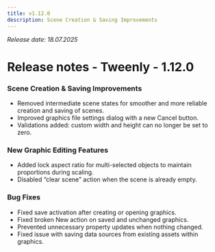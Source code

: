 ```yaml
---
title: v1.12.0
description: Scene Creation & Saving Improvements
---
```


*Release date: 18.07.2025*

# Release notes - Tweenly - 1.12.0

### Scene Creation & Saving Improvements
- Removed intermediate scene states for smoother and more reliable creation and saving of scenes.
- Improved graphics file settings dialog with a new Cancel button.
- Validations added: custom width and height can no longer be set to zero.

### New Graphic Editing Features
- Added lock aspect ratio for multi-selected objects to maintain proportions during scaling.
- Disabled “clear scene” action when the scene is already empty.

### Bug Fixes
- Fixed save activation after creating or opening graphics.
- Fixed broken New action on saved and unchanged graphics.
- Prevented unnecessary property updates when nothing changed.
- Fixed issue with saving data sources from existing assets within graphics.